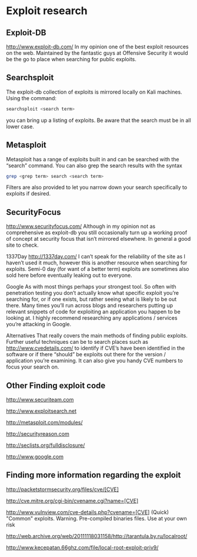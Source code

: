 # Exploit research


## Exploit-DB
http://www.exploit-db.com/
In my opinion one of the best exploit resources on the web. Maintained by the fantastic guys at Offensive Security it would be the go to place when searching for public exploits.

## Searchsploit

The exploit-db collection of exploits is mirrored locally on Kali machines. Using the command:
```bash
searchsploit <search term> 
```
you can bring up a listing of exploits. Be aware that the search must be in all lower case.

## Metasploit
Metasploit has a range of exploits built in and can be searched with the “search” command. You can also grep the search results with the syntax 
```bash
grep <grep term> search <search term>
```
Filters are also provided to let you narrow down your search specifically to exploits if desired.

## SecurityFocus
http://www.securityfocus.com/
Although in my opinion not as comprehensive as exploit-db you still occasionally turn up a working proof of concept at security focus that isn’t mirrored elsewhere. In general a good site to check.

1337Day
http://1337day.com/
I can’t speak for the reliability of the site as I haven’t used it much, however this is another resource when searching for exploits. Semi-0 day (for want of a better term) exploits are sometimes also sold here before eventually leaking out to everyone.

Google
As with most things perhaps your strongest tool. So often with penetration testing you don’t actually know what specific exploit you’re searching for, or if one exists, but rather seeing what is likely to be out there. Many times you’ll run across blogs and researchers putting up relevant snippets of code for exploiting an application you happen to be looking at. I highly recommend researching any applications / services you’re attacking in Google.

Alternatives
That really covers the main methods of finding public exploits. Further useful techniques can be to search places such as http://www.cvedetails.com/ to identify if CVE’s have been identified in the software or if there “should” be exploits out there for the version / application you’re examining. It can also give you handy CVE numbers to focus your search on.

## Other Finding exploit code


http://www.securiteam.com

http://www.exploitsearch.net

http://metasploit.com/modules/

http://securityreason.com

http://seclists.org/fulldisclosure/

http://www.google.com

## Finding more information regarding the exploit

http://packetstormsecurity.org/files/cve/[CVE]

http://cve.mitre.org/cgi-bin/cvename.cgi?name=[CVE]

http://www.vulnview.com/cve-details.php?cvename=[CVE]
(Quick) "Common" exploits. Warning. Pre-compiled binaries files. Use at your own risk

http://web.archive.org/web/20111118031158/http://tarantula.by.ru/localroot/

http://www.kecepatan.66ghz.com/file/local-root-exploit-priv9/